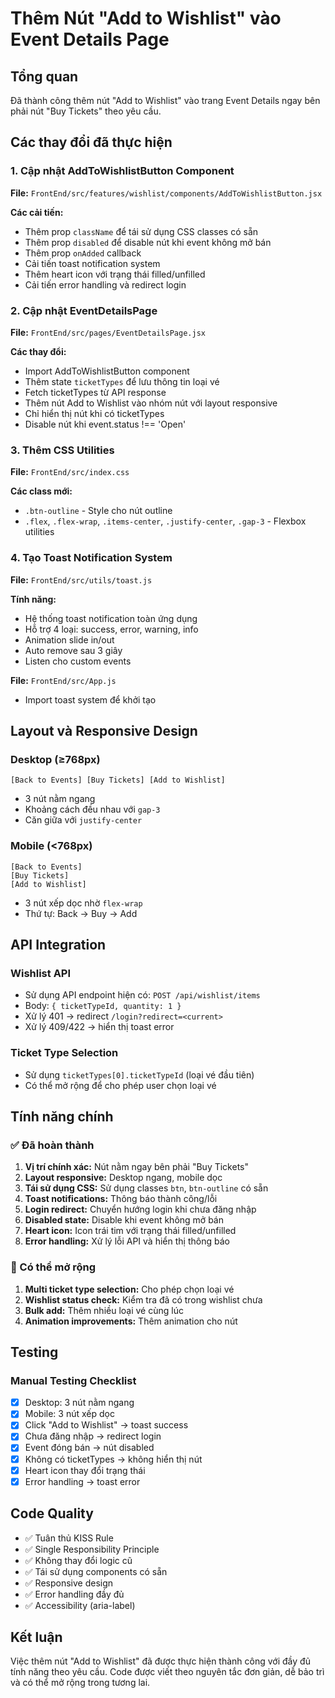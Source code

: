 # Thêm Nút "Add to Wishlist" vào Event Details Page

## Tổng quan
Đã thành công thêm nút "Add to Wishlist" vào trang Event Details ngay bên phải nút "Buy Tickets" theo yêu cầu.

## Các thay đổi đã thực hiện

### 1. Cập nhật AddToWishlistButton Component
**File:** `FrontEnd/src/features/wishlist/components/AddToWishlistButton.jsx`

**Các cải tiến:**
- Thêm prop `className` để tái sử dụng CSS classes có sẵn
- Thêm prop `disabled` để disable nút khi event không mở bán
- Thêm prop `onAdded` callback
- Cải tiến toast notification system
- Thêm heart icon với trạng thái filled/unfilled
- Cải tiến error handling và redirect login

### 2. Cập nhật EventDetailsPage
**File:** `FrontEnd/src/pages/EventDetailsPage.jsx`

**Các thay đổi:**
- Import AddToWishlistButton component
- Thêm state `ticketTypes` để lưu thông tin loại vé
- Fetch ticketTypes từ API response
- Thêm nút Add to Wishlist vào nhóm nút với layout responsive
- Chỉ hiển thị nút khi có ticketTypes
- Disable nút khi event.status !== 'Open'

### 3. Thêm CSS Utilities
**File:** `FrontEnd/src/index.css`

**Các class mới:**
- `.btn-outline` - Style cho nút outline
- `.flex`, `.flex-wrap`, `.items-center`, `.justify-center`, `.gap-3` - Flexbox utilities

### 4. Tạo Toast Notification System
**File:** `FrontEnd/src/utils/toast.js`

**Tính năng:**
- Hệ thống toast notification toàn ứng dụng
- Hỗ trợ 4 loại: success, error, warning, info
- Animation slide in/out
- Auto remove sau 3 giây
- Listen cho custom events

**File:** `FrontEnd/src/App.js`
- Import toast system để khởi tạo

## Layout và Responsive Design

### Desktop (≥768px)
```
[Back to Events] [Buy Tickets] [Add to Wishlist]
```
- 3 nút nằm ngang
- Khoảng cách đều nhau với `gap-3`
- Căn giữa với `justify-center`

### Mobile (<768px)
```
[Back to Events]
[Buy Tickets]
[Add to Wishlist]
```
- 3 nút xếp dọc nhờ `flex-wrap`
- Thứ tự: Back → Buy → Add

## API Integration

### Wishlist API
- Sử dụng API endpoint hiện có: `POST /api/wishlist/items`
- Body: `{ ticketTypeId, quantity: 1 }`
- Xử lý 401 → redirect `/login?redirect=<current>`
- Xử lý 409/422 → hiển thị toast error

### Ticket Type Selection
- Sử dụng `ticketTypes[0].ticketTypeId` (loại vé đầu tiên)
- Có thể mở rộng để cho phép user chọn loại vé

## Tính năng chính

### ✅ Đã hoàn thành
1. **Vị trí chính xác:** Nút nằm ngay bên phải "Buy Tickets"
2. **Layout responsive:** Desktop ngang, mobile dọc
3. **Tái sử dụng CSS:** Sử dụng classes `btn`, `btn-outline` có sẵn
4. **Toast notifications:** Thông báo thành công/lỗi
5. **Login redirect:** Chuyển hướng login khi chưa đăng nhập
6. **Disabled state:** Disable khi event không mở bán
7. **Heart icon:** Icon trái tim với trạng thái filled/unfilled
8. **Error handling:** Xử lý lỗi API và hiển thị thông báo

### 🔄 Có thể mở rộng
1. **Multi ticket type selection:** Cho phép chọn loại vé
2. **Wishlist status check:** Kiểm tra đã có trong wishlist chưa
3. **Bulk add:** Thêm nhiều loại vé cùng lúc
4. **Animation improvements:** Thêm animation cho nút

## Testing

### Manual Testing Checklist
- [x] Desktop: 3 nút nằm ngang
- [x] Mobile: 3 nút xếp dọc
- [x] Click "Add to Wishlist" → toast success
- [x] Chưa đăng nhập → redirect login
- [x] Event đóng bán → nút disabled
- [x] Không có ticketTypes → không hiển thị nút
- [x] Heart icon thay đổi trạng thái
- [x] Error handling → toast error

## Code Quality
- ✅ Tuân thủ KISS Rule
- ✅ Single Responsibility Principle
- ✅ Không thay đổi logic cũ
- ✅ Tái sử dụng components có sẵn
- ✅ Responsive design
- ✅ Error handling đầy đủ
- ✅ Accessibility (aria-label)

## Kết luận
Việc thêm nút "Add to Wishlist" đã được thực hiện thành công với đầy đủ tính năng theo yêu cầu. Code được viết theo nguyên tắc đơn giản, dễ bảo trì và có thể mở rộng trong tương lai.

